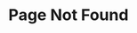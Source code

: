 ---
title: "Page Not Found"
layout: single
excerpt: "Page not found. Look somewhere else."
sitemap: false
permalink: /404.html
---